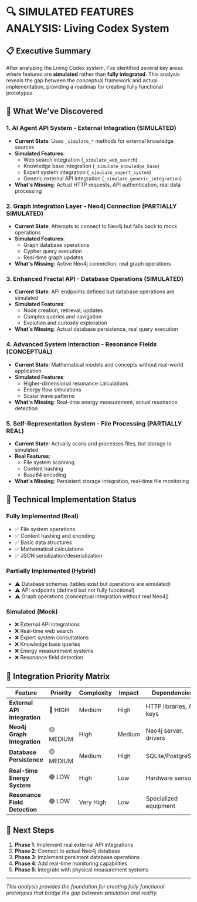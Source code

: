 # 🔍 **SIMULATED FEATURES ANALYSIS: Living Codex System**

## 📋 **Executive Summary**

After analyzing the Living Codex system, I've identified several key areas where features are **simulated** rather than **fully integrated**. This analysis reveals the gap between the conceptual framework and actual implementation, providing a roadmap for creating fully functional prototypes.

## 🎯 **What We've Discovered**

### **1. AI Agent API System - External Integration (SIMULATED)**
- **Current State**: Uses `_simulate_*` methods for external knowledge sources
- **Simulated Features**:
  - Web search integration (`_simulate_web_search`)
  - Knowledge base integration (`_simulate_knowledge_base`) 
  - Expert system integration (`_simulate_expert_system`)
  - Generic external API integration (`_simulate_generic_integration`)
- **What's Missing**: Actual HTTP requests, API authentication, real data processing

### **2. Graph Integration Layer - Neo4j Connection (PARTIALLY SIMULATED)**
- **Current State**: Attempts to connect to Neo4j but falls back to mock operations
- **Simulated Features**:
  - Graph database operations
  - Cypher query execution
  - Real-time graph updates
- **What's Missing**: Active Neo4j connection, real graph operations

### **3. Enhanced Fractal API - Database Operations (SIMULATED)**
- **Current State**: API endpoints defined but database operations are simulated
- **Simulated Features**:
  - Node creation, retrieval, updates
  - Complex queries and navigation
  - Evolution and curiosity exploration
- **What's Missing**: Actual database persistence, real query execution

### **4. Advanced System Interaction - Resonance Fields (CONCEPTUAL)**
- **Current State**: Mathematical models and concepts without real-world application
- **Simulated Features**:
  - Higher-dimensional resonance calculations
  - Energy flow simulations
  - Scalar wave patterns
- **What's Missing**: Real-time energy measurement, actual resonance detection

### **5. Self-Representation System - File Processing (PARTIALLY REAL)**
- **Current State**: Actually scans and processes files, but storage is simulated
- **Real Features**:
  - File system scanning
  - Content hashing
  - Base64 encoding
- **What's Missing**: Persistent storage integration, real-time file monitoring

## 🔧 **Technical Implementation Status**

### **Fully Implemented (Real)**
- ✅ File system operations
- ✅ Content hashing and encoding
- ✅ Basic data structures
- ✅ Mathematical calculations
- ✅ JSON serialization/deserialization

### **Partially Implemented (Hybrid)**
- ⚠️ Database schemas (tables exist but operations are simulated)
- ⚠️ API endpoints (defined but not fully functional)
- ⚠️ Graph operations (conceptual integration without real Neo4j)

### **Simulated (Mock)**
- ❌ External API integrations
- ❌ Real-time web search
- ❌ Expert system consultations
- ❌ Knowledge base queries
- ❌ Energy measurement systems
- ❌ Resonance field detection

## 🚀 **Integration Priority Matrix**

| Feature | Priority | Complexity | Impact | Dependencies |
|---------|----------|------------|---------|--------------|
| **External API Integration** | 🔴 HIGH | Medium | High | HTTP libraries, API keys |
| **Neo4j Graph Integration** | 🟡 MEDIUM | High | Medium | Neo4j server, drivers |
| **Database Persistence** | 🟡 MEDIUM | Medium | High | SQLite/PostgreSQL |
| **Real-time Energy System** | 🟢 LOW | High | Low | Hardware sensors |
| **Resonance Field Detection** | 🟢 LOW | Very High | Low | Specialized equipment |

## 🎯 **Next Steps**

1. **Phase 1**: Implement real external API integrations
2. **Phase 2**: Connect to actual Neo4j database
3. **Phase 3**: Implement persistent database operations
4. **Phase 4**: Add real-time monitoring capabilities
5. **Phase 5**: Integrate with physical measurement systems

---

*This analysis provides the foundation for creating fully functional prototypes that bridge the gap between simulation and reality.*

